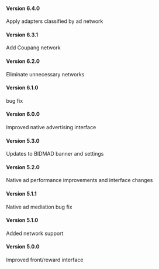 #### Version 6.4.0
Apply adapters classified by ad network

#### Version 6.3.1
Add Coupang network

#### Version 6.2.0
Eliminate unnecessary networks

#### Version 6.1.0
bug fix

#### Version 6.0.0
Improved native advertising interface

#### Version 5.3.0
Updates to BIDMAD banner and settings

#### Version 5.2.0
Native ad performance improvements and interface changes

#### Version 5.1.1
Native ad mediation bug fix

#### Version 5.1.0
Added network support

#### Version 5.0.0
Improved front/reward interface
